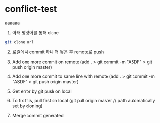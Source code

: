 # conflict-test

aaaaaa

1. 아래 명령어를 통해 clone

```bash
git clone url
```

2. 로컬에서 commit 하나 더 쌓은 후 remote로 push

3. Add one more commit on remote (add . > git commit -m "ASDF" > git push origin master)
4. Add one more commit to same line with remote (add . > git commit -m "ASDF" > git push origin master)
5. Get error by git push on local
6. To fix this, pull first on local (git pull origin master // path automatically set by cloning)
7. Merge commit generated
